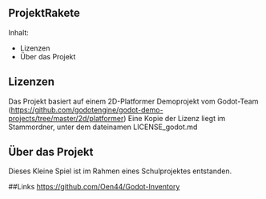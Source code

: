 ProjektRakete
-------------

Inhalt:
- Lizenzen
- Über das Projekt

## Lizenzen

Das Projekt basiert auf einem 2D-Platformer Demoprojekt vom Godot-Team 
(https://github.com/godotengine/godot-demo-projects/tree/master/2d/platformer)
Eine Kopie der Lizenz liegt im Stammordner, unter dem dateinamen LICENSE_godot.md

## Über das Projekt

Dieses Kleine Spiel ist im Rahmen eines Schulprojektes entstanden.

##Links
https://github.com/Oen44/Godot-Inventory
